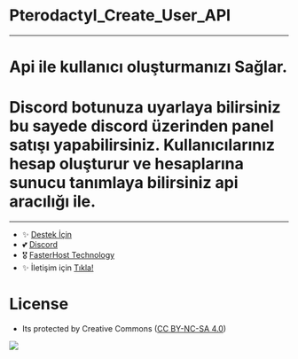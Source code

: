 # Pterodactyl_Create_User_API
---

# Api ile kullanıcı oluşturmanızı Sağlar.
# Discord botunuza uyarlaya bilirsiniz bu sayede discord üzerinden panel satışı yapabilirsiniz. Kullanıcılarınız hesap oluşturur ve hesaplarına sunucu tanımlaya bilirsiniz api aracılığı ile.


---
- ✨ [Destek İçin](https://fastuptime.com) <br>
- 💕 [Discord](https://fastuptime.com/discord)<br>
- 🎖️ [FasterHost Technology](https://fasterhost.tech/)<br>
- ✨ İletişim için [Tıkla!](mailto:fastuptime@gmail.com)<br>

# License
- Its protected by Creative Commons ([CC BY-NC-SA 4.0](https://creativecommons.org/licenses/by-nc-sa/4.0/))

<a href="https://creativecommons.org/licenses/by-nc-sa/4.0/" title="BYNCSA40"><img src="https://licensebuttons.net/l/by-nc-sa/4.0/88x31.png"></a>

